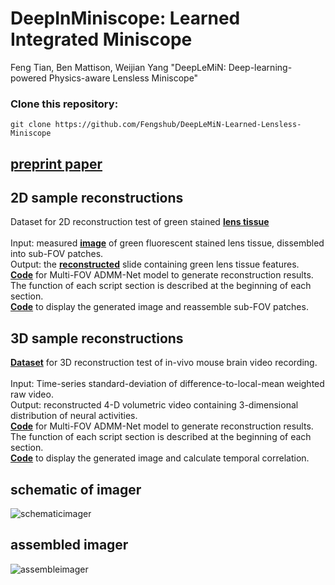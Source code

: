 # DeepInMiniscope: Learned Integrated Miniscope
Feng Tian, Ben Mattison, Weijian Yang "DeepLeMiN: Deep-learning-powered Physics-aware Lensless Miniscope"
### Clone this repository:
```
git clone https://github.com/Fengshub/DeepLeMiN-Learned-Lensless-Miniscope
```

## [preprint paper](https://www.biorxiv.org/content/10.1101/2024.05.03.592471v1)

## 2D sample reconstructions
Dataset for 2D reconstruction test of green stained [**lens tissue**](https://drive.google.com/drive/folders/1lsAjVdHU8wLL1I7Y60G6kH1KkP-dSooJ?usp=drive_link) <br /><br />
Input: measured [**image**](https://drive.google.com/file/d/1RM8N0R-_M4KtLYLxMbP1nVtHrzkRl8qo/view?usp=drive_link) of green fluorescent stained lens tissue, dissembled into sub-FOV patches.<br />
Output: the [**reconstructed**](https://drive.google.com/file/d/1rXcDQbROTnVweovR2DKKLYlkijlpa-Bk/view?usp=drive_link) slide containing green lens tissue features.<br />
[**Code**](https://github.com/Fengshub/DeepLeMiN_private/blob/main/2D%20reconstructions_Lenstissue/2D_lenstissue.py) for Multi-FOV ADMM-Net model to generate reconstruction results. The function of each script section is described at the beginning of each section.<br />
[**Code**](https://github.com/Fengshub/DeepLeMiN_private/blob/main/2D%20reconstructions_Lenstissue/2D_lenstissue.m) to display the generated image and reassemble sub-FOV patches.<br />

## 3D sample reconstructions
[**Dataset**](https://drive.google.com/drive/folders/1Zejm5FODAm7GRUgAYJpx1vZBarTAVnNT?usp=drive_link) for 3D reconstruction test of in-vivo mouse brain video recording.<br /><br />
Input: Time-series standard-deviation of difference-to-local-mean weighted raw video.<br />
Output: reconstructed 4-D volumetric video containing 3-dimensional distribution of neural activities.<br />
[**Code**](https://github.com/Fengshub/DeepLeMiN_private/blob/main/3D%20reconstructions_mouse/3D%20mouse.py) for Multi-FOV ADMM-Net model to generate reconstruction results. The function of each script section is described at the beginning of each section.<br />
[**Code**](https://github.com/Fengshub/DeepLeMiN_private/blob/main/3D%20reconstructions_mouse/3D%20mouse.m) to display the generated image and calculate temporal correlation.<br />

## schematic of imager
![schematicimager](https://github.com/Fengshub/3D-Microscope/blob/main/imgs/schematicimager.PNG)
## assembled imager
![assembleimager](https://github.com/Fengshub/DeepLeMiN-Learned-Lensless-Miniscope/blob/main/imgs/assembleimager.jpg)

